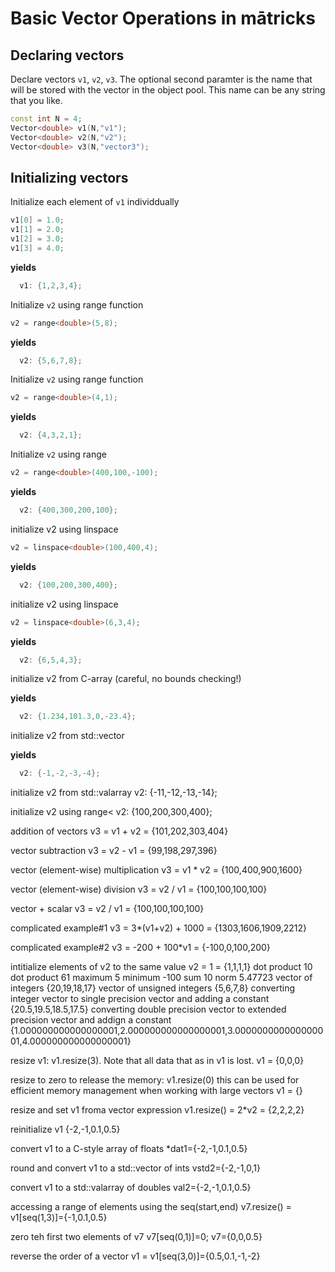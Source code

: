 
# Basic Vector Operations in mātricks 

## Declaring vectors 
Declare vectors ```v1```, ```v2```, ```v3```. 
The optional second paramter is the name that will be stored with the vector in the object pool.  This name can be any string that you like. 
```C++
const int N = 4;
Vector<double> v1(N,"v1");
Vector<double> v2(N,"v2");
Vector<double> v3(N,"vector3");
```
## Initializing vectors 


Initialize each element of ```v1``` individdually 
```C++
v1[0] = 1.0;
v1[1] = 2.0;
v1[2] = 3.0;
v1[3] = 4.0;
```

**yields**
```C++
  v1: {1,2,3,4}; 
```


Initialize ```v2``` using range function 
```C++
v2 = range<double>(5,8);
```

**yields**
```C++
  v2: {5,6,7,8}; 
```


Initialize ```v2``` using range function 
```C++
v2 = range<double>(4,1);
```

**yields**
```C++
  v2: {4,3,2,1}; 
```


Initialize ```v2``` using range 
```C++
v2 = range<double>(400,100,-100);
```

**yields**
```C++
  v2: {400,300,200,100}; 
```


initialize v2 using linspace 
```C++
v2 = linspace<double>(100,400,4);
```

**yields**
```C++
  v2: {100,200,300,400}; 
```


initialize v2 using linspace 
```C++
v2 = linspace<double>(6,3,4);
```

**yields**
```C++
  v2: {6,5,4,3}; 
```


initialize v2 from C-array (careful, no bounds checking!) 

**yields**
```C++
  v2: {1.234,101.3,0,-23.4}; 
```

initialize v2 from std::vector

**yields**
```C++
  v2: {-1,-2,-3,-4}; 
```

initialize v2 from std::valarray
v2: {-11,-12,-13,-14}; 

initialize v2 using range<
v2: {100,200,300,400}; 

addition of vectors
 v3 = v1 + v2 = {101,202,303,404}

vector subtraction
 v3 = v2 - v1 = {99,198,297,396}

vector (element-wise) multiplication
 v3 = v1 * v2 = {100,400,900,1600}

vector (element-wise) division
 v3 = v2 / v1 = {100,100,100,100}

vector + scalar
 v3 = v2 / v1 = {100,100,100,100}

complicated example#1
 v3 =  3*(v1+v2) + 1000 = {1303,1606,1909,2212}

complicated example#2
 v3 =  -200 + 100*v1 = {-100,0,100,200}

intitialize elements of v2 to the same value
v2 = 1 = {1,1,1,1}
dot product
10
dot product
61
maximum
5
minimum
-100
sum
10
norm
5.47723
vector of integers
{20,19,18,17}
vector of unsigned integers
{5,6,7,8}
converting integer vector to single precision vector and adding a constant
{20.5,19.5,18.5,17.5}
converting double precision vector to extended precision vector and addign a constant
{1.000000000000000001,2.000000000000000001,3.000000000000000001,4.000000000000000001}

resize v1: v1.resize(3). Note that all data that as in v1 is lost.
v1 = {0,0,0}

resize to zero to release the memory: v1.resize(0)
this can be used for efficient memory management when working with large vectors
v1 = {}

resize and set v1 froma vector expression
v1.resize() = 2*v2 = {2,2,2,2}

reinitialize v1
{-2,-1,0.1,0.5}

convert v1 to a C-style array of floats
*dat1={-2,-1,0.1,0.5}

round and convert v1 to a std::vector of ints
vstd2={-2,-1,0,1}

convert v1 to a std::valarray of doubles
val2={-2,-1,0.1,0.5}

accessing a range of elements using the seq(start,end)
v7.resize() = v1[seq(1,3)]={-1,0.1,0.5}

zero teh first two elements of v7
v7[seq(0,1)]=0; v7={0,0,0.5}

reverse the order of a vector
v1 = v1[seq(3,0)]={0.5,0.1,-1,-2}

